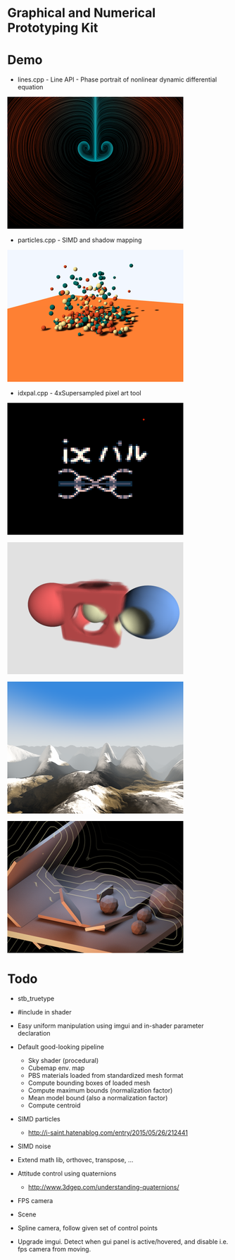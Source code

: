Graphical and Numerical Prototyping Kit
=======================================

Demo
====
 * lines.cpp - Line API - Phase portrait of nonlinear dynamic differential equation

 ![](./devlog/lines.png)
 * particles.cpp - SIMD and shadow mapping

 ![](./devlog/particles.png)
 * idxpal.cpp - 4xSupersampled pixel art tool

 ![](./devlog/idxpal.png)

 ![](./devlog/painterly.png)

 ![](./devlog/mystjam.png)

 ![](./devlog/sdf.png)

Todo
====
 * stb_truetype
 * #include in shader
 * Easy uniform manipulation using imgui and in-shader parameter declaration
 * Default good-looking pipeline
    - Sky shader (procedural)
    - Cubemap env. map
    - PBS materials loaded from standardized mesh format
    - Compute bounding boxes of loaded mesh
    - Compute maximum bounds (normalization factor)
    - Mean model bound (also a normalization factor)
    - Compute centroid
 * SIMD particles
    * http://i-saint.hatenablog.com/entry/2015/05/26/212441
 * SIMD noise
 * Extend math lib, orthovec, transpose, ...
 * Attitude control using quaternions
    * http://www.3dgep.com/understanding-quaternions/
 * FPS camera
 * Scene
 * Spline camera, follow given set of control points

 * Upgrade imgui. Detect when gui panel is active/hovered, and disable i.e. fps camera from moving.
